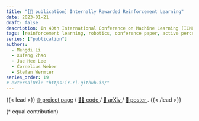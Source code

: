 ```yaml
---
title: "[📎 publication] Internally Rewarded Reinforcement Learning"
date: 2023-01-21
draft: false
description: In 40th International Conference on Machine Learning (ICML), Jul 2023
tags: [reinforcement learning, robotics, conference paper, active perception, information theory]
series: ["publication"]
authors:
  - Mengdi Li
  - Xufeng Zhao
  - Jae Hee Lee
  - Cornelius Weber
  - Stefan Wermter
series_order: 19
# externalUrl: "https:ir-rl.github.io/"
---
```

{{< lead >}}
<a href="https://ir-rl.github.io/">🌐 project page</a> / <a href="https://github.com/mengdi-li/internally-rewarded-rl"> 🥷🏻️ code </a> / <a href="https://arxiv.org/abs/2302.00270"> 📄 arXiv </a> / <a href="https://ir-rl.github.io/img/ICML-poster.pdf"> 🌄 poster </a>.
{{< /lead >}}

(* equal contribution)